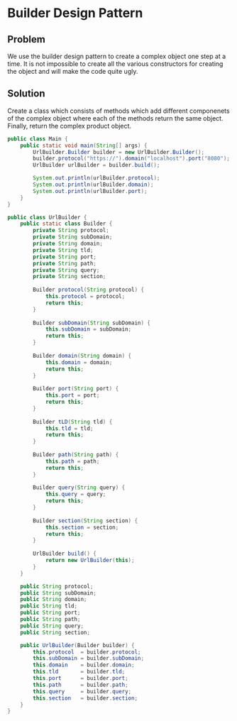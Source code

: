 # Builder Design Pattern

## Problem

We use the builder design pattern to create a complex object one step at a time.
It is not impossible to create all the various constructors for creating the object and will make the code quite ugly.

## Solution

Create a class which consists of methods which add different componenets of the complex object where each of the methods return the same object.
Finally, return the complex product object.


```java
public class Main {
	public static void main(String[] args) {
		UrlBuilder.Builder builder = new UrlBuilder.Builder();
		builder.protocol("https://").domain("localhost").port("8080");
		UrlBuilder urlBuilder = builder.build();

		System.out.println(urlBuilder.protocol);
		System.out.println(urlBuilder.domain);
		System.out.println(urlBuilder.port);
	}
}

public class UrlBuilder {
	public static class Builder {
		private String protocol;
		private String subDomain;
		private String domain;
		private String tld;
		private String port;
		private String path;
		private String query;
		private String section;
		
		Builder protocol(String protocol) {
			this.protocol = protocol;
			return this;
		}
		
		Builder subDomain(String subDomain) {
			this.subDomain = subDomain;
			return this;
		}
		
		Builder domain(String domain) {
			this.domain = domain;
			return this;
		}
		
		Builder port(String port) {
			this.port = port;
			return this;
		}
		
		Builder tLD(String tld) {
			this.tld = tld;
			return this;
		}
		
		Builder path(String path) {
			this.path = path;
			return this;
		}
		
		Builder query(String query) {
			this.query = query;
			return this;
		}
		
		Builder section(String section) {
			this.section = section;
			return this;
		}
		
		UrlBuilder build() {
			return new UrlBuilder(this);
		}
	}

	public String protocol;
	public String subDomain;
	public String domain;
	public String tld;
	public String port;
	public String path;
	public String query;
	public String section;

	public UrlBuilder(Builder builder) {
		this.protocol  = builder.protocol;
		this.subDomain = builder.subDomain;
		this.domain    = builder.domain;
		this.tld       = builder.tld;
		this.port      = builder.port;
		this.path      = builder.path;
		this.query     = builder.query;
		this.section   = builder.section;
	}
}
```



